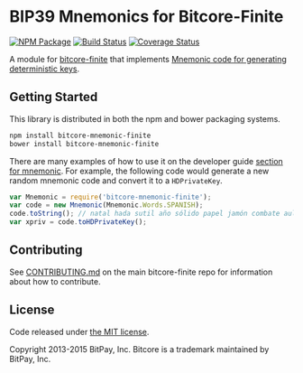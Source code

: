BIP39 Mnemonics for Bitcore-Finite
=======

[![NPM Package](https://img.shields.io/npm/v/bitcore-mnemonic-finite.svg?style=flat-square)](https://www.npmjs.org/package/bitcore-mnemonic-finite)
[![Build Status](https://img.shields.io/travis/finitecoin/bitcore-mnemonic-finite.svg?branch=master&style=flat-square)](https://travis-ci.org/finitecoin/bitcore-mnemonic-finite)
[![Coverage Status](https://img.shields.io/coveralls/finitecoin/bitcore-mnemonic-finite.svg?style=flat-square)](https://coveralls.io/r/finitecoin/bitcore-mnemonic-finite)

A module for [bitcore-finite](https://github.com/finitecoin/bitcore-finite) that implements [Mnemonic code for generating deterministic keys](https://github.com/bitcoin/bips/blob/master/bip-0039.mediawiki).

## Getting Started

This library is distributed in both the npm and bower packaging systems.

```sh
npm install bitcore-mnemonic-finite
bower install bitcore-mnemonic-finite
```

There are many examples of how to use it on the developer guide [section for mnemonic](http://bitcore.io/guide/module/mnemonic/index.html). For example, the following code would generate a new random mnemonic code and convert it to a `HDPrivateKey`.

```javascript
var Mnemonic = require('bitcore-mnemonic-finite');
var code = new Mnemonic(Mnemonic.Words.SPANISH);
code.toString(); // natal hada sutil año sólido papel jamón combate aula flota ver esfera...
var xpriv = code.toHDPrivateKey();
```

## Contributing

See [CONTRIBUTING.md](https://github.com/finitecoin/bitcore-finite/blob/master/CONTRIBUTING.md) on the main bitcore-finite repo for information about how to contribute.

## License

Code released under [the MIT license](https://github.com/bitpay/bitcore/blob/master/LICENSE).

Copyright 2013-2015 BitPay, Inc. Bitcore is a trademark maintained by BitPay, Inc.

